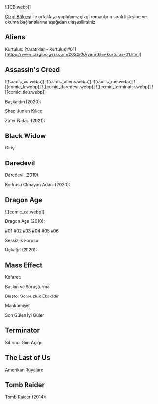![[CB.webp]]

[Çizgi Bölgesi](https://www.cizgibolgesi.com/) ile ortaklaşa yaptığımız çizgi romanların sıralı listesine ve okuma bağlantılarına aşağıdan ulaşabilirsiniz.




## Aliens
Kurtuluş: [Yaratıklar - Kurtuluş #01] [https://www.cizgibolgesi.com/2022/06/yaratklar-kurtulus-01.html]

## Assassin's Creed

![[comic_ac.webp]]
![[comic_aliens.webp]]
![[comic_me.webp]]
![[comic_tr.webp]]
![[comic_daredevil.webp]]
![[comic_terminator.webp]]
![[comic_tlou.webp]]

Başkaldırı (2020): 

Shao Jun’un Kılıcı:

Zafer Nidası (2021):

## Black Widow
Giriş: 

## Daredevil
Daredevil (2019): 

Korkusu Olmayan Adam (2020): 

## Dragon Age
![[comic_da.webp]]

Dragon Age (2010): 

[#01](https://www.cizgibolgesi.com/2022/06/dragon-age-01.html) [#02](https://www.cizgibolgesi.com/2022/06/dragon-age-02.html) [#03](https://www.cizgibolgesi.com/2022/06/dragon-age-03.html) [#04](https://www.cizgibolgesi.com/2022/06/dragon-age-04.html) [#05](https://www.cizgibolgesi.com/2022/06/dragon-age-05.html) [#06](https://www.cizgibolgesi.com/2022/06/dragon-age-06.html)

Sessizlik Korusu: 

Üçkağıt (2020): 

## Mass Effect
Kefaret: 

Baskın ve Soruşturma

Blasto: Sonsuzluk Ebedidir

Mahkûmiyet

Son Gülen İyi Güler

## Terminator
Sıfırıncı Gün Açığı: 

## The Last of Us
Amerikan Rüyaları: 

## Tomb Raider
Tomb Raider (2014): 